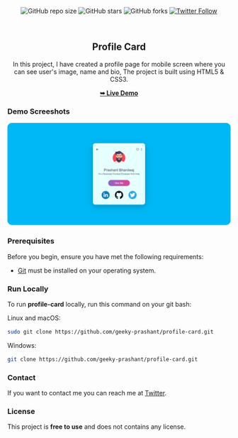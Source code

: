 <div align="center">
  
  ![GitHub repo size](https://img.shields.io/github/repo-size/geeky-prashant/profile-card)
  ![GitHub stars](https://img.shields.io/github/stars/geeky-prashant/profile-card?style=social)
  ![GitHub forks](https://img.shields.io/github/forks/geeky-prashant/profile-card?style=social)
  [![Twitter Follow](https://img.shields.io/twitter/follow/geekyprashant?style=social)](https://twitter.com/intent/follow?screen_name=geekyprashant)
 
  <br />

  <h2 align="center">Profile Card</h2>

  In this project, I have created a profile page for mobile screen where you can see user's image, name and bio, The project is built using HTML5 & CSS3.

  <a href="https://geeky-prashant.github.io/profile-card/"><strong>➥ Live Demo</strong></a>

</div>

### Demo Screeshots

![Profile Card Desktop Demo](./readme-images/ProfileCard.png "Desktop Demo")

### Prerequisites

Before you begin, ensure you have met the following requirements:

* [Git](https://git-scm.com/downloads "Download Git") must be installed on your operating system.

### Run Locally

To run **profile-card** locally, run this command on your git bash:

Linux and macOS:

```bash
sudo git clone https://github.com/geeky-prashant/profile-card.git
```

Windows:

```bash
git clone https://github.com/geeky-prashant/profile-card.git
```

### Contact

If you want to contact me you can reach me at [Twitter](https://www.twitter.com/geekyprashant).

### License

This project is **free to use** and does not contains any license.
